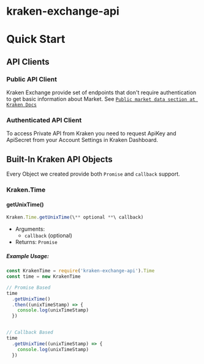 # kraken-exchange-api


# Quick Start

## API Clients
### Public API Client
Kraken Exchange provide set of endpoints that don't require authentication
to get basic information about Market. See [`Public market data section at Kraken Docs`](https://www.kraken.com/help/api#public-market-data) 

### Authenticated API Client
To access Private API from Kraken you need to request ApiKey and ApiSecret from your Account Settings in Kraken Dashboard.


## Built-In Kraken API Objects
Every Object we created provide both `Promise` and `callback` support.

### Kraken.Time
#### getUnixTime()
```javascript
Kraken.Time.getUnixTime(\** optional **\ callback) 
```
* Arguments:
    * `callback` (optional)   
* Returns: `Promise`

##### Example Usage:
```javascript
const KrakenTime = require('kraken-exchange-api').Time
const time = new KrakenTime

// Promise Based
time
  .getUnixTime()
  .then((unixTimeStamp) => {
    console.log(unixTimeStamp)
  })


// Callback Based
time
  .getUnixTime((unixTimeStamp) => {
    console.log(unixTimeStamp)
  })
```